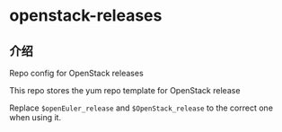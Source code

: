 # openstack-releases

## 介绍

Repo config for OpenStack releases

This repo stores the yum repo template for OpenStack release

Replace `$openEuler_release` and `$OpenStack_release` to the correct one when
using it.
